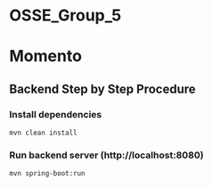 # OSSE_Group_5

# Momento

## Backend Step by Step Procedure

### Install dependencies

```
mvn clean install
```

### Run backend server (http://localhost:8080)

```
mvn spring-boot:run
```
